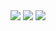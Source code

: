 <!-- <div align=center><h3>STACKS</h3></div> -->

<div align=center> 

  <img src="https://img.shields.io/badge/JavaScript-F7DF1E?style=flat-square&logo=javascript&logoColor=black"/>
  <img src="https://img.shields.io/badge/Typescript-3178C6?style=flat-square&logo=Typescript&logoColor=white"/>
  <img src="https://img.shields.io/badge/React-61DAFB?style=flat-square&logo=React&logoColor=black"/>

</div>

<!-- <div align=center><h3>Algoritm</h3> -->


  
<!-- [![Solved.ac Profile](http://mazassumnida.wtf/api/generate_badge?boj=4538asd)](https://solved.ac/4538asd)<br/>   -->

<!-- </div> -->

